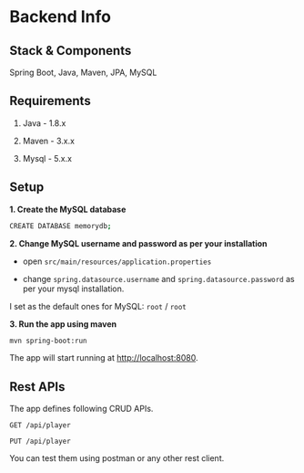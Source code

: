 # Backend Info

## Stack & Components

Spring Boot, Java, Maven, JPA, MySQL

## Requirements

1. Java - 1.8.x

2. Maven - 3.x.x

3. Mysql - 5.x.x

##  Setup

**1. Create the MySQL database**

```bash
CREATE DATABASE memorydb;
```

**2. Change MySQL username and password as per your installation**

+ open `src/main/resources/application.properties`

+ change `spring.datasource.username` and `spring.datasource.password` as per your mysql installation. 

I set as the default ones for MySQL: `root` / `root`

**3. Run the app using maven**

```bash
mvn spring-boot:run
```

The app will start running at <http://localhost:8080>.

## Rest APIs

The app defines following CRUD APIs.

    GET /api/player
    
    PUT /api/player

You can test them using postman or any other rest client.
